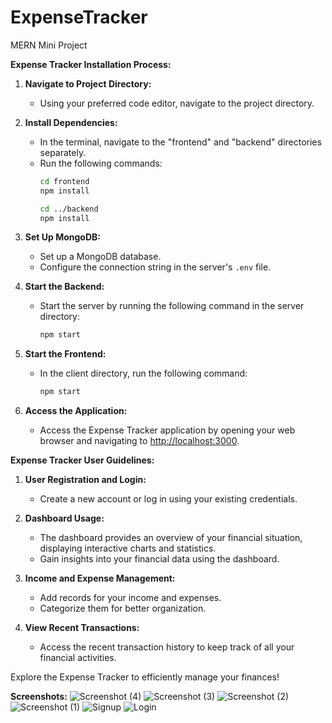 # ExpenseTracker
MERN Mini Project

**Expense Tracker Installation Process:**

1. **Navigate to Project Directory:**
   - Using your preferred code editor, navigate to the project directory.

2. **Install Dependencies:**
   - In the terminal, navigate to the "frontend" and "backend" directories separately.
   - Run the following commands:
     ```bash
     cd frontend
     npm install
     ```
     ```bash
     cd ../backend
     npm install
     ```

3. **Set Up MongoDB:**
   - Set up a MongoDB database.
   - Configure the connection string in the server's `.env` file.

4. **Start the Backend:**
   - Start the server by running the following command in the server directory:
     ```bash
     npm start
     ```

5. **Start the Frontend:**
   - In the client directory, run the following command:
     ```bash
     npm start
     ```

6. **Access the Application:**
   - Access the Expense Tracker application by opening your web browser and navigating to [http://localhost:3000](http://localhost:3000).

**Expense Tracker User Guidelines:**

1. **User Registration and Login:**
   - Create a new account or log in using your existing credentials.

2. **Dashboard Usage:**
   - The dashboard provides an overview of your financial situation, displaying interactive charts and statistics.
   - Gain insights into your financial data using the dashboard.

3. **Income and Expense Management:**
   - Add records for your income and expenses.
   - Categorize them for better organization.

4. **View Recent Transactions:**
   - Access the recent transaction history to keep track of all your financial activities.

Explore the Expense Tracker to efficiently manage your finances!

**Screenshots:**
![Screenshot (4)](https://github.com/PraveenChavan-11/ExpenseTracker/assets/142572979/1b4b3635-55fd-44c5-a505-f41916fa9b29)
![Screenshot (3)](https://github.com/PraveenChavan-11/ExpenseTracker/assets/142572979/d8da0666-730b-4a43-920a-2f441d8d50a5)
![Screenshot (2)](https://github.com/PraveenChavan-11/ExpenseTracker/assets/142572979/4cbd79b5-0a36-4002-8cb0-58e122dc2a39)
![Screenshot (1)](https://github.com/PraveenChavan-11/ExpenseTracker/assets/142572979/e3d38ec2-e6fb-4a30-8b87-b41e86c88e70)
![Signup](https://github.com/PraveenChavan-11/ExpenseTracker/assets/142572979/0168842e-2d87-4210-9556-cfead68a1de5)
![Login](https://github.com/PraveenChavan-11/ExpenseTracker/assets/142572979/f510dea5-e6ad-45e9-9959-bbf7bdbbd9c6)
